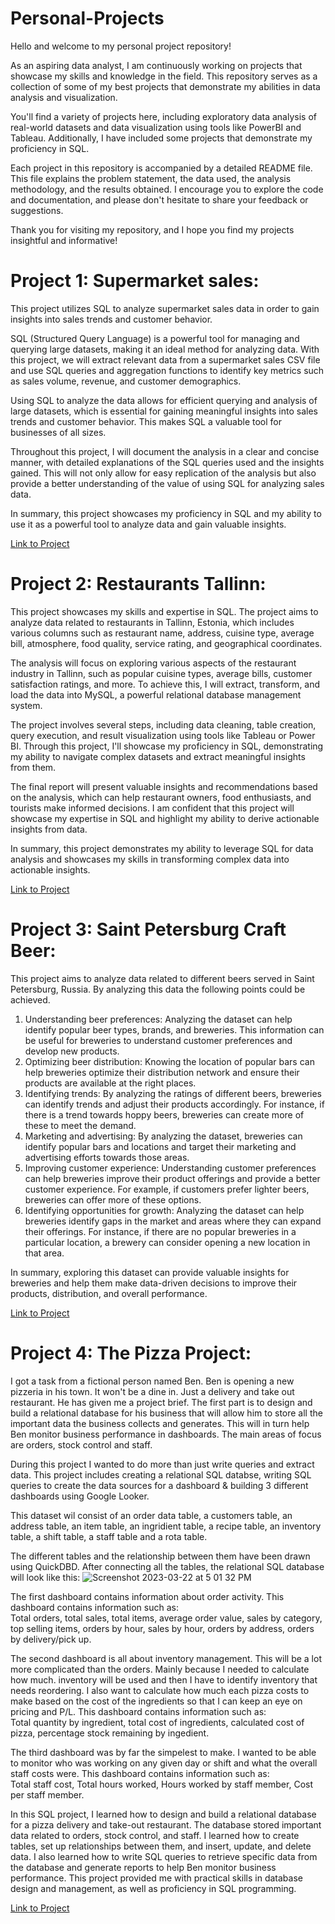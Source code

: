 # Personal-Projects

Hello and welcome to my personal project repository!

As an aspiring data analyst, I am continuously working on projects that showcase my skills and knowledge in the field. This repository serves as a collection of some of my best projects that demonstrate my abilities in data analysis and visualization.

You'll find a variety of projects here, including exploratory data analysis of real-world datasets and data visualization using tools like PowerBI and Tableau. Additionally, I have included some projects that demonstrate my proficiency in SQL.

Each project in this repository is accompanied by a detailed README file. This file explains the problem statement, the data used, the analysis methodology, and the results obtained. I encourage you to explore the code and documentation, and please don't hesitate to share your feedback or suggestions.

Thank you for visiting my repository, and I hope you find my projects insightful and informative!

# Project 1: Supermarket sales:
This project utilizes SQL to analyze supermarket sales data in order to gain insights into sales trends and customer behavior.

SQL (Structured Query Language) is a powerful tool for managing and querying large datasets, making it an ideal method for analyzing data. With this project, we will extract relevant data from a supermarket sales CSV file and use SQL queries and aggregation functions to identify key metrics such as sales volume, revenue, and customer demographics.

Using SQL to analyze the data allows for efficient querying and analysis of large datasets, which is essential for gaining meaningful insights into sales trends and customer behavior. This makes SQL a valuable tool for businesses of all sizes.

Throughout this project, I will document the analysis in a clear and concise manner, with detailed explanations of the SQL queries used and the insights gained. This will not only allow for easy replication of the analysis but also provide a better understanding of the value of using SQL for analyzing sales data.

In summary, this project showcases my proficiency in SQL and my ability to use it as a powerful tool to analyze data and gain valuable insights.

[Link to Project](https://github.com/NickZward/Personal-Projects/tree/main/Supermarket%20Sales)

# Project 2: Restaurants Tallinn:
This project showcases my skills and expertise in SQL. The project aims to analyze data related to restaurants in Tallinn, Estonia, which includes various columns such as restaurant name, address, cuisine type, average bill, atmosphere, food quality, service rating, and geographical coordinates.

The analysis will focus on exploring various aspects of the restaurant industry in Tallinn, such as popular cuisine types, average bills, customer satisfaction ratings, and more. To achieve this, I will extract, transform, and load the data into MySQL, a powerful relational database management system.

The project involves several steps, including data cleaning, table creation, query execution, and result visualization using tools like Tableau or Power BI. Through this project, I'll showcase my proficiency in SQL, demonstrating my ability to navigate complex datasets and extract meaningful insights from them.

The final report will present valuable insights and recommendations based on the analysis, which can help restaurant owners, food enthusiasts, and tourists make informed decisions. I am confident that this project will showcase my expertise in SQL and highlight my ability to derive actionable insights from data.

In summary, this project demonstrates my ability to leverage SQL for data analysis and showcases my skills in transforming complex data into actionable insights. 

[Link to Project](https://github.com/NickZward/Personal-Projects/tree/main/Restaurants%20Tallinn)

# Project 3: Saint Petersburg Craft Beer:

This project aims to analyze data related to different beers served in Saint Petersburg, Russia. By analyzing this data the following points could be achieved.

1. Understanding beer preferences: Analyzing the dataset can help identify popular beer types, brands, and breweries. This information can be useful for breweries to understand customer preferences and develop new products.<br />
2. Optimizing beer distribution: Knowing the location of popular bars can help breweries optimize their distribution network and ensure their products are available at the right places.<br />
3. Identifying trends: By analyzing the ratings of different beers, breweries can identify trends and adjust their products accordingly. For instance, if there is a trend towards hoppy beers, breweries can create more of these to meet the demand.<br />
4. Marketing and advertising: By analyzing the dataset, breweries can identify popular bars and locations and target their marketing and advertising efforts towards those areas.<br />
5. Improving customer experience: Understanding customer preferences can help breweries improve their product offerings and provide a better customer experience. For example, if customers prefer lighter beers, breweries can offer more of these options.<br />
6. Identifying opportunities for growth: Analyzing the dataset can help breweries identify gaps in the market and areas where they can expand their offerings. For instance, if there are no popular breweries in a particular location, a brewery can consider opening a new location in that area.

In summary, exploring this dataset can provide valuable insights for breweries and help them make data-driven decisions to improve their products, distribution, and overall performance.

[Link to Project](https://github.com/NickZward/Personal-Projects/tree/main/Saint%20Petersburg%20Craft%20Beer)

# Project 4: The Pizza Project:

I got a task from a fictional person named Ben. Ben is opening a new pizzeria in his town. It won't be a dine in. Just a delivery and take out restaurant. He has given me a project brief. The first part is to design and build a relational database for his business that will allow him to store all the important data the business collects and generates. This will in turn help Ben monitor business performance in dashboards. The main areas of focus are orders, stock control and staff.

During this project I wanted to do more than just write queries and extract data. This project includes creating a relational SQL databse, writing SQL queries to create the data sources for a dashboard & building 3 different dashboards using Google Looker.

This dataset wil consist of an order data table, a customers table, an address table, an item table, an ingridient table, a recipe table, an inventory table, a shift table, a staff table and a rota table.

The different tables and the relationship between them have been drawn using QuickDBD. After connecting all the tables, the relational SQL database will look like this:
![Screenshot 2023-03-22 at 5 01 32 PM](https://user-images.githubusercontent.com/29818091/226965890-71248a15-746f-4247-baf7-a951c90cbf98.png)

The first dashboard contains information about order activity. This dashboard contains information such as:<br />
Total orders, total sales, total items, average order value, sales by category, top selling items, orders by hour, sales by hour, orders by address, orders by delivery/pick up.

The second dashboard is all about inventory management. This will be a lot more complicated than the orders. Mainly because I needed to calculate how much. inventory will be used and then I have to identify inventory that needs reordering. I also want to calculate how much each pizza costs to make based on the cost of the ingredients so that I can keep an eye on pricing and P/L. This dashboard contains information such as: <br />
Total quantity by ingredient, total cost of ingredients, calculated cost of pizza, percentage stock remaining by ingedient. 

The third dashboard was by far the simpelest to make. I wanted to be able to monitor who was working on any given day or shift and what the overall staff costs were. This dashboard contains information such as:<br />
Total staff cost, Total hours worked, Hours worked by staff member, Cost per staff member.

In this SQL project, I learned how to design and build a relational database for a pizza delivery and take-out restaurant. The database stored important data related to orders, stock control, and staff. I learned how to create tables, set up relationships between them, and insert, update, and delete data. I also learned how to write SQL queries to retrieve specific data from the database and generate reports to help Ben monitor business performance. This project provided me with practical skills in database design and management, as well as proficiency in SQL programming.

[Link to Project](https://github.com/NickZward/Personal-Projects/blob/main/The%20Pizza%20Project/README.md)
